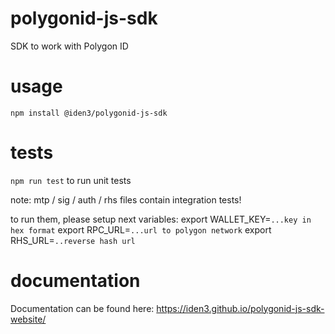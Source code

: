 # polygonid-js-sdk

SDK to work with Polygon ID


# usage 

`npm install @iden3/polygonid-js-sdk`

# tests

`npm run test` to run unit tests

note: mtp / sig / auth / rhs files contain integration tests!

to run them, please setup next variables:
export WALLET_KEY=`...key in hex format`
export RPC_URL=`...url to polygon network`
export RHS_URL=`..reverse hash url`

# documentation

Documentation can be found here: https://iden3.github.io/polygonid-js-sdk-website/